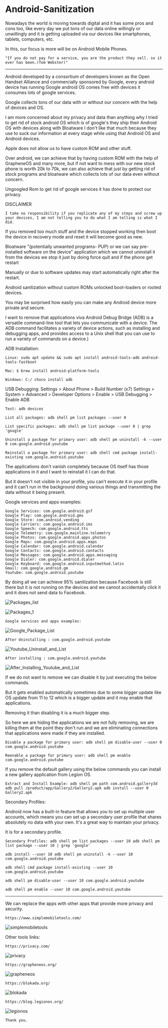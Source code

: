 # Android-Sanitization

Nowadays the world is moving towards digital and it has some pros and cons too, like every day we put tons of our data online willingly or unwillingly and it is getting uploaded via our devices like smartphones, tablets, computers, etc.

In this, our focus is more will be on Android Mobile Phones.

    "If you do not pay for a service, you are the product they sell. so it ever has been.(Tom Webster)"


******************************************************************************************************************************************************************

Android developed by a consortium of developers known as the Open Handset Alliance and commercially sponsored by Google, 
every android device has running Google android OS comes free with devices it consumes lots of google services.

Google collects tons of our data with or without our concern with the help of devices and OS.

I am more concerned about my privacy and data than anything why I tried to get rid of stock android OS 
which is of google's they ship their Android OS with devices along with Bloatware I don't like that much because they use to suck our information at every stage while using that Android OS and Android devices.

Apple does not allow us to have custom ROM and other stuff.

Over android, we can achieve that by having custom ROM with the help of GrapheneOS and many more, but if not want to mess 
with our new stock phone is worth 20k to 70k, we can also achieve that just by getting rid of stock programs and 
bloatware which collects lots of our data even without concern.

Ungoogled Rom to get rid of google services it has done to protect our privacy.

DISCLAIMER
   
    I take no responsibility if you replicate any of my steps and screw up your devices, I am not telling you to do what I am telling is what I did.

If you removed too much stuff and the device stopped working then boot the device in recovery mode and reset it will become good as new.

Bloatware "(potentially unwanted programs- PUP) or we can say pre-installed software on the device" application which we cannot uninstall it from the devices we stop it just by doing force quit and if the phone get restart 

Manually or due to software updates may start automatically right after the restart.

Android sanitization without custom ROMs unlocked boot-loaders or rooted devices.

You may be surprised how easily you can make any Android device more private and secure.

I want to remove that applications viva Android Debug Bridge (ADB) is a versatile command-line tool that lets you 
communicate with a device. The ADB command facilitates a variety of device actions, such as installing and debugging apps, and provides access to a Unix shell that you can use to run a variety of commands on a device.)

ADB Installation:
    
    Linux: sudo apt update && sudo apt install android-tools-adb android-tools-fastboot

    Mac: $ brew install android-platform-tools 

    Windows: C:/ choco install adb 

USB Debugging: Settings > About Phone > Build Number (x7) Settings > System > Advanced > Developer Options > Enable > USB Debugging > Enable ADB 

    Test: adb devices 

    List all packages: adb shell pm list packages --user 0
    
    List specific packages: adb shell pm list package --user 0 | grep 'google'
    
    Uninstall a package for primary user: adb shell pm uninstall -k --user 0 com.google.android.youtube 
    
    Reinstall a package for primary user: adb shell cmd package install-existing com.google.android.youtube 
      
The applications don't vanish completely because OS itself has those applications in it and I want to reinstall it I can do that.

But it doesn't not visible in your profile, you can't execute it in your profile and it can't run in the background doing various things and transmitting the data without it being present.

Google services and apps examples:

    Google Services: com.google.android.gsf
    Google Play: com.google.android.gms
    Google Store: com.android.vending 
    Google Carriers: com.google.android.ims 
    Google Speech: com.google.android.tts 
    Google Telemetry: com.google.mainline.telemetry 
    Google Photos: com.google.android.apps.photos 
    Google Maps: com.google.android.apps.maps 
    Google Calendar: com.google.android.calendar 
    Google Contacts: com.google.android.contacts 
    Google Messages: com.google.android.apps.messaging 
    Google Dialer: com.google.android.dialer 
    Google Keyboard: com.google.android.inputmethod.latin 
    Gmail: com.google.android.gm 
    Youtube: com.google.android.youtube 

By doing all we can achieve 95% sanitization because Facebook is still there but it is not running on the devices and we cannot accidentally click it and it does not send data to Facebook.
    
![Packages_list](https://user-images.githubusercontent.com/53815408/158075997-ce191268-8449-4189-a429-2d6ffaa5fb83.png)
 
![Packages_1](https://user-images.githubusercontent.com/53815408/158076017-d354f492-502a-4363-adca-3146b700640a.png)

    
    Google services and apps examples:
    
![Google_Package_List](https://user-images.githubusercontent.com/53815408/158076064-4461a582-d090-4f82-897a-6cb3442ef62f.png)

    After Uninstalling : com.google.android.youtube 
    
![Youtube_Uninstall_and_List](https://user-images.githubusercontent.com/53815408/158076117-c514e65d-fe41-4065-8562-7922ed36fb6e.png)

    After installing : com.google.android.youtube 

![After_Installing_Youtube_and_List](https://user-images.githubusercontent.com/53815408/158075915-37e9087e-7185-4c9a-97a3-e3e68100c864.png)

If we do not want to remove we can disable it by just executing the below commands.

But it gets enabled automatically sometimes due to some bigger update like OS update from 11 to 12 which is a bigger update and it may enable that applications.

Removing it than disabling it is a much bigger step.

So here we are hiding the applications we are not fully removing, we are killing them at the point they don't run and we are eliminating connections that applications were made if they are installed.

    Disable a package for primary user: adb shell pm disable-user --user 0 com.google.android.youtube 
    
    Reenable a package for primary user: adb shell pm enable com.google.android.youtube 

If you remove the default gallery using the below commands you can install a new gallery application from Legion OS.

    Extract and Install Example: adb shell pm path com.android.gallery3d adb pull /product/app/Gallery2/Gallery2.apk adb install --user 0 Gallery2.apk 

Secondary Profiles:

Android now has a built-in feature that allows you to set up multiple user accounts, which means you can set up a secondary user profile that shares absolutely no data with your own. It's a great way to maintain your privacy.

It is for a secondary profile.

    Secondary Profiles: adb shell pm list packages --user 10 adb shell pm list package --user 10 | grep 'google' 

    adb install --user 10 adb shell pm uninstall -k --user 10 com.google.android.youtube 

    adb shell cmd package install-existing --user 10 com.google.android.youtube 

    adb shell pm disable-user --user 10 com.google.android.youtube 

    adb shell pm enable --user 10 com.google.android.youtube 

******************************************************************************************************************************************************************

We can replace the apps with other apps that provide more privacy and security.

    https://www.simplemobiletools.com/

![simplemobiletools](https://user-images.githubusercontent.com/53815408/158333274-7a2aa192-2b16-40ce-996c-0aea3a6110c9.png)

Other tools links:

    https://privacy.com/
    
![privacy](https://user-images.githubusercontent.com/53815408/158334364-1e152671-1a8e-467f-b354-4c2c2c2a1e7a.png)

    https://grapheneos.org/
    
![grapheneos](https://user-images.githubusercontent.com/53815408/158334417-22e812d4-abb1-4dee-9438-4379871a4333.png)

    https://blokada.org/
    
![blokada](https://user-images.githubusercontent.com/53815408/158334462-5a11a4a2-8648-4a79-b6db-8d5848f81732.png)

    https://blog.legionos.org/
    
![legionos](https://user-images.githubusercontent.com/53815408/158334514-f6a48815-1c9c-4bd8-8bfd-92a571081e17.png)

    Thank you.
